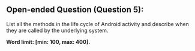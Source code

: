 ## Open-ended Question (Question 5):
List all the methods in the life cycle of Android activity and describe when they are called by the underlying system. 

**Word limit: [min: 100, max: 400].**